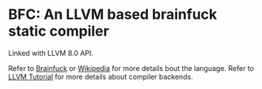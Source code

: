 BFC: An LLVM based brainfuck static compiler
============================================

Linked with LLVM 8.0 API.

Refer to [Brainfuck](https://web.archive.org/web/20051106213924/http://www.aminet.net/package.php?package=dev%2Flang%2Fbrainfuck-2.lha) or [Wikipedia](https://en.wikipedia.org/wiki/Brainfuck) for more details bout the language.
Refer to [LLVM Tutorial](https://llvm.org/docs/tutorial/MyFirstLanguageFrontend/index.html) for more details about compiler backends.
